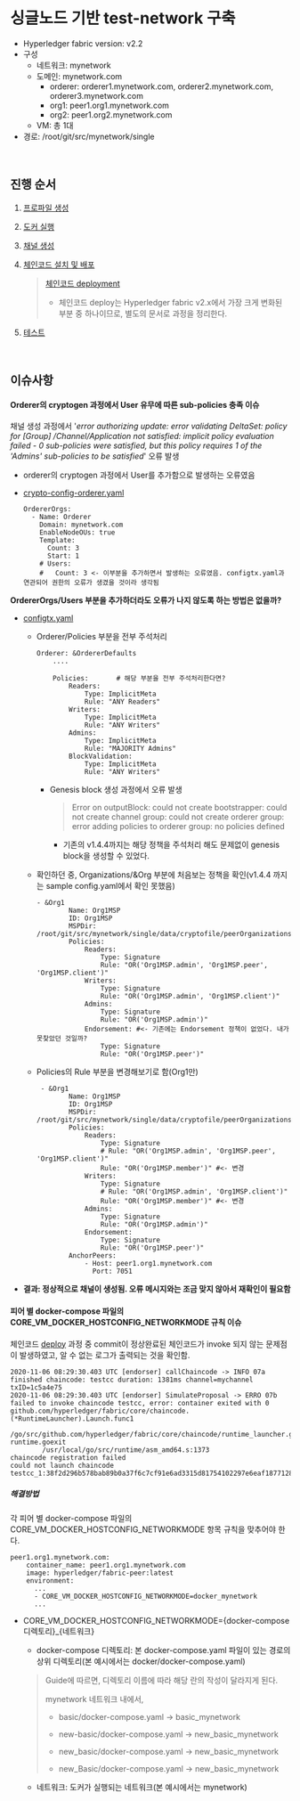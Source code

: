 

# 싱글노드 기반 test-network 구축

- Hyperledger fabric version: v2.2
- 구성
  - 네트워크: mynetwork
  - 도메인: mynetwork.com
    - orderer: orderer1.mynetwork.com, orderer2.mynetwork.com, orderer3.mynetwork.com
    - org1: peer1.org1.mynetwork.com
    - org2: peer1.org2.mynetwork.com
  - VM: 총 1대
- 경로: /root/git/src/mynetwork/single

<br>

## 진행 순서

1. [프로파일 생성](script/environment/create_profile.sh)

2. [도커 실행](script/environment/docker.sh)

3. [채널 생성](script/channel/create_channel.sh)

4. [체인코드 설치 및 배포](script/chaincode/deploy.sh) 

   > [체인코드 deployment](script/chaincode/docs/deploy_cc.md)
   >
   > - 체인코드 deploy는 Hyperledger fabric v2.x에서 가장 크게 변화된 부분 중 하나이므로, 별도의 문서로 과정을 정리한다.

5. [테스트](chaincode/invoke.sh)

<br>

## 이슈사항

####  Orderer의 cryptogen 과정에서 User 유무에 따른 sub-policies 충족 이슈

채널 생성 과정에서 '*error authorizing update: error validating DeltaSet: policy for [Group] /Channel/Application not satisfied: implicit policy evaluation failed - 0 sub-policies were satisfied, but this policy requires 1 of the 'Admins' sub-policies to be satisfied*' 오류 발생

- orderer의 cryptogen 과정에서 User를 추가함으로 발생하는 오류였음 

- [crypto-config-orderer.yaml](file/cryptogen/crypto-config-orderer.yaml) 

  ```
  OrdererOrgs:
    - Name: Orderer
      Domain: mynetwork.com
      EnableNodeOUs: true
      Template:
        Count: 3
        Start: 1
      # Users:
      #   Count: 3 <- 이부분을 추가하면서 발생하는 오류였음. configtx.yaml과 연관되어 권한의 오류가 생겼을 것이라 생각됨
  ```



**OrdererOrgs/Users 부분을 추가하더라도 오류가 나지 않도록 하는 방법은 없을까?**

- [configtx.yaml](file/configtx/configtx.yaml)

  - Orderer/Policies 부분을 전부 주석처리

    ```
    Orderer: &OrdererDefaults
        ....
        
        Policies:		# 해당 부분을 전부 주석처리한다면?
            Readers:
                Type: ImplicitMeta
                Rule: "ANY Readers"
            Writers:
                Type: ImplicitMeta
                Rule: "ANY Writers"
            Admins:
                Type: ImplicitMeta
                Rule: "MAJORITY Admins"
            BlockValidation:
                Type: ImplicitMeta
                Rule: "ANY Writers"
    ```

    - Genesis block 생성 과정에서 오류 발생

      > Error on outputBlock: could not create bootstrapper: could not create channel group: could not create orderer group: error adding policies to orderer group: no policies defined

      - 기존의 v1.4.4까지는 해당 정책을 주석처리 해도 문제없이 genesis block을 생성할 수 있었다.

  - 확인하던 중, Organizations/&Org 부분에 처음보는 정책을 확인(v1.4.4 까지는 sample config.yaml에서 확인 못했음)

    ```
    - &Org1        
            Name: Org1MSP
            ID: Org1MSP
            MSPDir: /root/git/src/mynetwork/single/data/cryptofile/peerOrganizations/org1.mynetwork.com/msp
            Policies:
                Readers:
                    Type: Signature
                    Rule: "OR('Org1MSP.admin', 'Org1MSP.peer', 'Org1MSP.client')"
                Writers:
                    Type: Signature
                    Rule: "OR('Org1MSP.admin', 'Org1MSP.client')"
                Admins:
                    Type: Signature
                    Rule: "OR('Org1MSP.admin')"
                Endorsement: #<- 기존에는 Endorsement 정책이 없었다. 내가 못찾았던 것일까?
                    Type: Signature
                    Rule: "OR('Org1MSP.peer')"
    ```

  - Policies의 Rule 부분을 변경해보기로 함(Org1만)

    ```
     - &Org1
            Name: Org1MSP
            ID: Org1MSP
            MSPDir: /root/git/src/mynetwork/single/data/cryptofile/peerOrganizations/org1.mynetwork.com/msp
            Policies:
                Readers:
                    Type: Signature
                    # Rule: "OR('Org1MSP.admin', 'Org1MSP.peer', 'Org1MSP.client')"
                    Rule: "OR('Org1MSP.member')" #<- 변경
                Writers:
                    Type: Signature
                    # Rule: "OR('Org1MSP.admin', 'Org1MSP.client')"
                    Rule: "OR('Org1MSP.member')" #<- 변경
                Admins:
                    Type: Signature
                    Rule: "OR('Org1MSP.admin')"
                Endorsement:
                    Type: Signature
                    Rule: "OR('Org1MSP.peer')"
            AnchorPeers:
                - Host: peer1.org1.mynetwork.com
                  Port: 7051
    ```

- **결과: 정상적으로 채널이 생성됨. 오류 메시지와는 조금 맞지 않아서 재확인이 필요함**



#### 피어 별 docker-compose 파일의 CORE_VM_DOCKER_HOSTCONFIG_NETWORKMODE 규칙 이슈

체인코드 [deploy](script/chaincode/deploy.sh) 과정 중 commit이 정상완료된 체인코드가 invoke 되지 않는 문제점이 발생하였고, 알 수 없는 로그가 출력되는 것을 확인함.

```shell
2020-11-06 08:29:30.403 UTC [endorser] callChaincode -> INFO 07a finished chaincode: testcc duration: 1381ms channel=mychannel txID=1c5a4e75
2020-11-06 08:29:30.403 UTC [endorser] SimulateProposal -> ERRO 07b failed to invoke chaincode testcc, error: container exited with 0
github.com/hyperledger/fabric/core/chaincode.(*RuntimeLauncher).Launch.func1
        /go/src/github.com/hyperledger/fabric/core/chaincode/runtime_launcher.go:118
runtime.goexit
        /usr/local/go/src/runtime/asm_amd64.s:1373
chaincode registration failed
could not launch chaincode testcc_1:38f2d296b578bab89b0a37f6c7cf91e6ad3315d81754102297e6eaf187712871
```

##### 해결방법

각 피어 별 docker-compose 파일의 CORE_VM_DOCKER_HOSTCONFIG_NETWORKMODE 항목 규칙을 맞추어야 한다.

```
peer1.org1.mynetwork.com:
    container_name: peer1.org1.mynetwork.com
    image: hyperledger/fabric-peer:latest
    environment:
      ...
      - CORE_VM_DOCKER_HOSTCONFIG_NETWORKMODE=docker_mynetwork
      ...
```

- CORE_VM_DOCKER_HOSTCONFIG_NETWORKMODE={docker-compose 디렉토리}_{네트워크}

  - docker-compose 디렉토리: 본 docker-compose.yaml 파일이 있는 경로의 상위 디렉토리(본 예시에서는 docker/docker-compose.yaml)

  > Guide에 따르면, 디렉토리 이름에 따라 해당 란의 작성이 달라지게 된다.
  >
  > mynetwork 네트워크 내에서,
  >
  > - basic/docker-compose.yaml -> basic_mynetwork
  >
  > - new-basic/docker-compose.yaml -> new_basic_mynetwork
  > - new_basic/docker-compose.yaml -> new_basic_mynetwork
  > - new_Basic/docker-compose.yaml -> new_basic_mynetwork

  - 네트워크: 도커가 실행되는 네트워크(본 예시에서는 mynetwork)

  